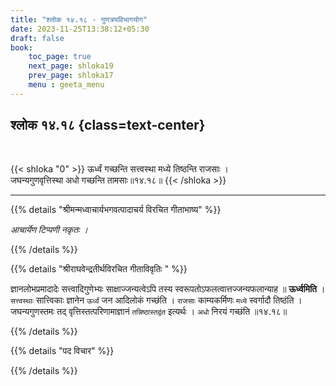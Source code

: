 ```yaml
---
title: "श्लोक १४.१८ - गुणत्रयविभागयोग"
date: 2023-11-25T13:38:12+05:30
draft: false
book:
    toc_page: true
    next_page: shloka19
    prev_page: shloka17
    menu : geeta_menu
---
```




## श्लोक १४.१८ {class=text-center}

<br/>

{{< shloka  "0"  >}}
ऊर्ध्वं गच्छन्ति सत्त्वस्था मध्ये तिष्ठन्ति राजसाः ।   
जघन्यगुणवृत्तिस्था अधो गच्छन्ति तामसाः॥१४.१८॥
{{< /shloka >}}

---


{{% details "श्रीमन्मध्वाचार्यभगवत्पादाचर्य विरचित  गीताभाष्य" %}}

*आचार्येण टिप्पणी नकृतः ।*

{{% /details %}}



{{% details "श्रीराघवेन्द्रतीर्थविरचित गीताविवृतिः " %}}

ज्ञानलोभप्रमादादेः सत्त्वादिगुणेभ्यः साक्षाज्जन्यत्वेऽपि तस्य 
स्वरूपतोऽफलत्वात्तज्जन्यफलान्याह ॥ **ऊर्ध्वमिति** । 
`सत्त्वस्थाः` सात्त्विकाः ज्ञानेन `ऊर्ध्वं` जन 
आदिलोकं गच्छंति । `राजसाः` काम्यकर्मिणः `मध्ये` 
स्वर्गादौ तिष्ठंति । 
जघन्यगुणस्तमः तद् वृत्तिस्तत्परिणामाज्ञानं 
`तन्निष्ठास्तद्वंत` इत्यर्थः । `अधो` निरयं गच्छंति ॥१४.१८॥

{{% /details %}}



{{% details "पद विचार" %}}


{{% /details %}}
